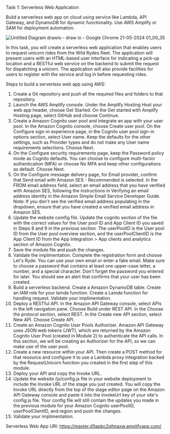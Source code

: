 Task 1: Serverless Web Application

Build a serverless web app on cloud using service like Lambda, API Gateway, and DynamoDB for dynamic functionality. Use AWS Amplify or SAM for deployment automation.


![Untitled Diagram drawio - draw io - Google Chrome 21-05-2024 01_00_35](https://github.com/Yash03032002/Encryptix_taskno.01/assets/151602561/41403981-5fb3-4520-9f69-4df3fa334d04)

In this task, you will create a serverless web application that enables users to request unicorn rides from the Wild Rydes fleet. The application will present users with an HTML-based user interface for indicating a pick-up location and a RESTful web service on the backend to submit the request for dispatching a unicorn. The application will also provide facilities for users to register with the service and log in before requesting rides.

Steps to build a serverless web app using AWS:

1. Create a Git repository and push all the required files and folders to that repository.
2. Launch the AWS Amplify console. Under the Amplify Hosting Host your web app header, choose Get Started. On the Get started with Amplify Hosting page, select GitHub and choose Continue.
3. Create a Amazon Cognito user pool and integrate an app with your user pool. In the Amazon Cognito console, choose Create user pool. On the Configure sign-in experience page, in the Cognito user pool sign-in options section, select User name. Keep the defaults for the other settings, such as Provider types and do not make any User name requirements selections. Choose Next.
4. On the Configure security requirements page, keep the Password policy mode as Cognito defaults. You can choose to configure multi-factor authentication (MFA) or choose No MFA and keep other configurations as default. Choose Next.
5. On the Configure message delivery page, for Email provider, confirm that Send email with Amazon SES - Recommended is selected. In the FROM email address field, select an email address that you have verified with Amazon SES, following the instructions in Verifying an email address identity in the Amazon Simple Email Service Developer Guide. Note: If you don't see the verified email address populating in the dropdown, ensure that you have created a verified email address in Amazon SES.
6. Update the website comfig file. Update the cognito section of the file with the correct values for the User pool ID and App Client ID you saved in Steps 8 and 9 in the previous section. The userPoolID is the User pool ID from the User pool overview section, and the userPoolClientID is the App Client ID from the App Integration > App clients and analytics section of Amazon Cognito.
7. Save the module file and push the changes.
8. Validate the implimentation. Complete the registration form and choose Let's Ryde. You can use your own email or enter a fake email. Make sure to choose a password that contains at least one upper-case letter, a number, and a special character. Don't forget the password you entered for later. You should see an alert that confirms that your user has been created.
9. Build a serverless backend. Create a Amazon DynamoDB table. Create an IAM role for your lamda function. Create a Lamda function for handling request. Validate your implimentation.
10. Deploy a RESTful API. In the Amazon API Gateway console, select APIs in the left navigation pane. Choose Build under REST API. In the Choose the protocol section, select REST. In the Create new API section, select New API. Choose Create API.
11. Create an Amazon Cognito User Pools Authorizer. Amazon API Gateway uses JSON web tokens (JWT), which are returned by the Amazon Cognito User Pool (created in Module 2) to authenticate the API calls. In this section, we will be creating an Authorizer for the API, so we can make use of the user pool.
12. Create a new resource within your API. Then create a POST method for that resource and configure it to use a Lambda proxy integration backed by the RequestUnicorn function you created in the first step of this module.
13. Deploy your API and copy the Invoke URL.
14. Update the website /js/config.js file in your website deployment to include the Invoke URL of the stage you just created. You will copy the Invoke URL directly from the top of the stage editor page on the Amazon API Gateway console and paste it into the invokeUrl key of your site's config.js file. Your config file will still contain the updates you made in the previous module for your Amazon Cognito userPoolID, userPoolClientID, and region and push the changes.
15. Validate your implimentation.

Serverless Web App URl: https://master.d1lapbc2qfmaxw.amplifyapp.com/
